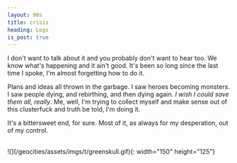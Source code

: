 ```yaml
---
layout: 90s
title: crisis
heading: Logs
is_post: true
---
```


I don't want to talk about it and you probably don't want to hear too. We know
what's happening and it ain't good. It's been so long since the last time I
spoke, I'm almost forgetting how to do it.

Plans and ideas all thrown in the garbage. I saw heroes becoming monsters. I
saw people dying, and rebirthing, and then dying again. *I wish I could save
them all, really*. Me, well, I'm trying to collect myself and make sense out of
this clusterfuck and truth be told, I'm doing it.

It's a bittersweet end, for sure. Most of it, as always for my desperation, out
of my control.

<br />
![](/geocities/assets/imgs/t/greenskull.gif){: width="150" height="125"}
